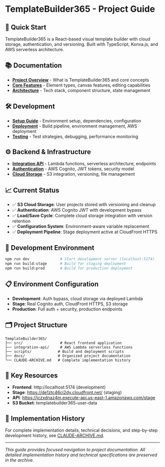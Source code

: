 # TemplateBuilder365 - Project Guide

## 🚀 Quick Start
TemplateBuilder365 is a React-based visual template builder with cloud storage, authentication, and versioning. Built with TypeScript, Konva.js, and AWS serverless architecture.

## 📚 Documentation
- **[Project Overview](docs/project/overview.md)** - What is TemplateBuilder365 and core concepts
- **[Core Features](docs/project/core-features.md)** - Element types, canvas features, editing capabilities
- **[Architecture](docs/project/architecture.md)** - Tech stack, component structure, state management

## 🛠️ Development
- **[Setup Guide](docs/development/setup.md)** - Environment setup, dependencies, configuration
- **[Deployment](docs/development/deployment.md)** - Build pipeline, environment management, AWS deployment
- **[Testing](docs/development/testing.md)** - Test strategies, debugging, performance monitoring

## ⚙️ Backend & Infrastructure
- **[Integration API](docs/backend/integration-api.md)** - Lambda functions, serverless architecture, endpoints
- **[Authentication](docs/backend/authentication.md)** - AWS Cognito, JWT tokens, security model
- **[Cloud Storage](docs/backend/cloud-storage.md)** - S3 integration, versioning, file management

## 📈 Current Status
- ✅ **S3 Cloud Storage**: User projects stored with versioning and cleanup
- ✅ **Authentication**: AWS Cognito JWT with development bypass
- ✅ **Load/Save Cycle**: Complete cloud storage integration with version retention
- ✅ **Configuration System**: Environment-aware variable replacement
- ✅ **Deployment Pipeline**: Stage deployment active at CloudFront HTTPS

## 🔧 Development Environment
```bash
npm run dev              # Start development server (localhost:5174)
npm run build:stage      # Build for staging deployment
npm run build:prod       # Build for production deployment
```

## 📋 Environment Configuration
- **Development**: Auth bypass, cloud storage via deployed Lambda
- **Stage**: Real Cognito auth, CloudFront HTTPS, S3 storage
- **Production**: Full auth + security, production endpoints

## 🗂️ Project Structure
```
TemplateBuilder365/
├── src/                 # React frontend application
├── integration-api/     # AWS Lambda serverless functions
├── scripts/            # Build and deployment scripts
├── docs/               # Organized project documentation
└── CLAUDE-ARCHIVE.md   # Complete implementation history
```

## 🔗 Key Resources
- **Frontend**: http://localhost:5174 (development)
- **Stage**: https://de1ztc46ci2dy.cloudfront.net/ (staging)
- **API**: https://jczxdnaz4m.execute-api.us-east-1.amazonaws.com/stage
- **S3 Bucket**: templatebuilder365-user-data

## 📖 Implementation History
For complete implementation details, technical decisions, and step-by-step development history, see [CLAUDE-ARCHIVE.md](CLAUDE-ARCHIVE.md).

---
*This guide provides focused navigation to project documentation. All detailed implementation history and technical specifications are preserved in the archive.*